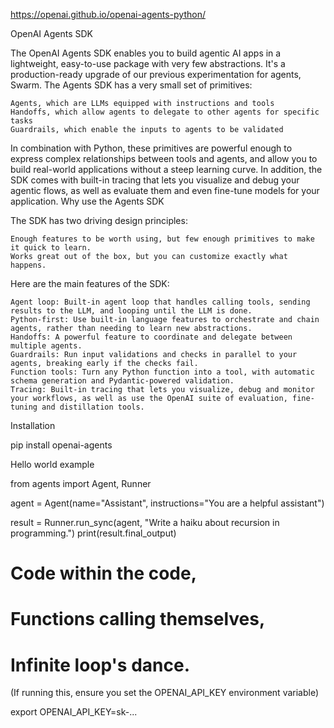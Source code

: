 https://openai.github.io/openai-agents-python/

OpenAI Agents SDK

The OpenAI Agents SDK enables you to build agentic AI apps in a lightweight, easy-to-use package with very few abstractions. It's a production-ready upgrade of our previous experimentation for agents, Swarm. The Agents SDK has a very small set of primitives:

    Agents, which are LLMs equipped with instructions and tools
    Handoffs, which allow agents to delegate to other agents for specific tasks
    Guardrails, which enable the inputs to agents to be validated

In combination with Python, these primitives are powerful enough to express complex relationships between tools and agents, and allow you to build real-world applications without a steep learning curve. In addition, the SDK comes with built-in tracing that lets you visualize and debug your agentic flows, as well as evaluate them and even fine-tune models for your application.
Why use the Agents SDK

The SDK has two driving design principles:

    Enough features to be worth using, but few enough primitives to make it quick to learn.
    Works great out of the box, but you can customize exactly what happens.

Here are the main features of the SDK:

    Agent loop: Built-in agent loop that handles calling tools, sending results to the LLM, and looping until the LLM is done.
    Python-first: Use built-in language features to orchestrate and chain agents, rather than needing to learn new abstractions.
    Handoffs: A powerful feature to coordinate and delegate between multiple agents.
    Guardrails: Run input validations and checks in parallel to your agents, breaking early if the checks fail.
    Function tools: Turn any Python function into a tool, with automatic schema generation and Pydantic-powered validation.
    Tracing: Built-in tracing that lets you visualize, debug and monitor your workflows, as well as use the OpenAI suite of evaluation, fine-tuning and distillation tools.

Installation

pip install openai-agents

Hello world example

from agents import Agent, Runner

agent = Agent(name="Assistant", instructions="You are a helpful assistant")

result = Runner.run_sync(agent, "Write a haiku about recursion in programming.")
print(result.final_output)

# Code within the code,
# Functions calling themselves,
# Infinite loop's dance.

(If running this, ensure you set the OPENAI_API_KEY environment variable)

export OPENAI_API_KEY=sk-...

